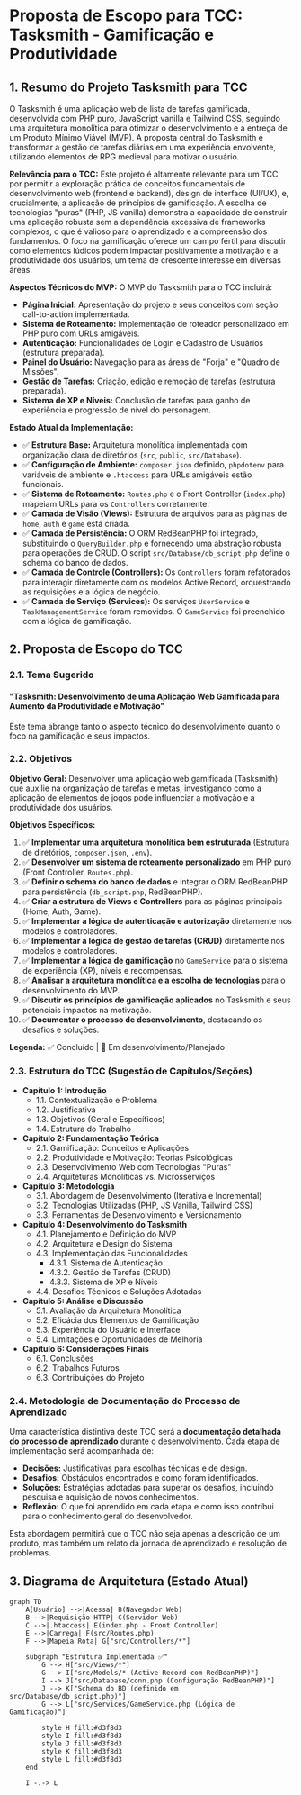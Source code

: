 # Proposta de Escopo para TCC: Tasksmith - Gamificação e Produtividade

## 1. Resumo do Projeto Tasksmith para TCC

O Tasksmith é uma aplicação web de lista de tarefas gamificada, desenvolvida com PHP puro, JavaScript vanilla e Tailwind CSS, seguindo uma arquitetura monolítica para otimizar o desenvolvimento e a entrega de um Produto Mínimo Viável (MVP). A proposta central do Tasksmith é transformar a gestão de tarefas diárias em uma experiência envolvente, utilizando elementos de RPG medieval para motivar o usuário.

**Relevância para o TCC:**
Este projeto é altamente relevante para um TCC por permitir a exploração prática de conceitos fundamentais de desenvolvimento web (frontend e backend), design de interface (UI/UX), e, crucialmente, a aplicação de princípios de gamificação. A escolha de tecnologias "puras" (PHP, JS vanilla) demonstra a capacidade de construir uma aplicação robusta sem a dependência excessiva de frameworks complexos, o que é valioso para o aprendizado e a compreensão dos fundamentos. O foco na gamificação oferece um campo fértil para discutir como elementos lúdicos podem impactar positivamente a motivação e a produtividade dos usuários, um tema de crescente interesse em diversas áreas.

**Aspectos Técnicos do MVP:**
O MVP do Tasksmith para o TCC incluirá:

* **Página Inicial:** Apresentação do projeto e seus conceitos com seção call-to-action implementada.
* **Sistema de Roteamento:** Implementação de roteador personalizado em PHP puro com URLs amigáveis.
* **Autenticação:** Funcionalidades de Login e Cadastro de Usuários (estrutura preparada).
* **Painel do Usuário:** Navegação para as áreas de "Forja" e "Quadro de Missões".
* **Gestão de Tarefas:** Criação, edição e remoção de tarefas (estrutura preparada).
* **Sistema de XP e Níveis:** Conclusão de tarefas para ganho de experiência e progressão de nível do personagem.

**Estado Atual da Implementação:**

* ✅ **Estrutura Base:** Arquitetura monolítica implementada com organização clara de diretórios (`src`, `public`, `src/Database`).
* ✅ **Configuração de Ambiente:** `composer.json` definido, `phpdotenv` para variáveis de ambiente e `.htaccess` para URLs amigáveis estão funcionais.
* ✅ **Sistema de Roteamento:** `Routes.php` e o Front Controller (`index.php`) mapeiam URLs para os `Controllers` corretamente.
* ✅ **Camada de Visão (Views):** Estrutura de arquivos para as páginas de `home`, `auth` e `game` está criada.
* ✅ **Camada de Persistência:** O ORM RedBeanPHP foi integrado, substituindo o `QueryBuilder.php` e fornecendo uma abstração robusta para operações de CRUD. O script `src/Database/db_script.php` define o schema do banco de dados.
* ✅ **Camada de Controle (Controllers):** Os `Controllers` foram refatorados para interagir diretamente com os modelos Active Record, orquestrando as requisições e a lógica de negócio.
* ✅ **Camada de Serviço (Services):** Os serviços `UserService` e `TaskManagementService` foram removidos. O `GameService` foi preenchido com a lógica de gamificação.

## 2. Proposta de Escopo do TCC

### 2.1. Tema Sugerido

#### **"Tasksmith: Desenvolvimento de uma Aplicação Web Gamificada para Aumento da Produtividade e Motivação"**

Este tema abrange tanto o aspecto técnico do desenvolvimento quanto o foco na gamificação e seus impactos.

### 2.2. Objetivos

**Objetivo Geral:**
Desenvolver uma aplicação web gamificada (Tasksmith) que auxilie na organização de tarefas e metas, investigando como a aplicação de elementos de jogos pode influenciar a motivação e a produtividade dos usuários.

**Objetivos Específicos:**

1. ✅ **Implementar uma arquitetura monolítica bem estruturada** (Estrutura de diretórios, `composer.json`, `.env`).
2. ✅ **Desenvolver um sistema de roteamento personalizado** em PHP puro (Front Controller, `Routes.php`).
3. ✅ **Definir o schema do banco de dados** e integrar o ORM RedBeanPHP para persistência (`db_script.php`, RedBeanPHP).
4. ✅ **Criar a estrutura de Views e Controllers** para as páginas principais (Home, Auth, Game).
5. ✅ **Implementar a lógica de autenticação e autorização** diretamente nos modelos e controladores.
6. ✅ **Implementar a lógica de gestão de tarefas (CRUD)** diretamente nos modelos e controladores.
7. ✅ **Implementar a lógica de gamificação** no `GameService` para o sistema de experiência (XP), níveis e recompensas.
8. ✅ **Analisar a arquitetura monolítica e a escolha de tecnologias** para o desenvolvimento do MVP.
9. ✅ **Discutir os princípios de gamificação aplicados** no Tasksmith e seus potenciais impactos na motivação.
10. ✅ **Documentar o processo de desenvolvimento**, destacando os desafios e soluções.

**Legenda:** ✅ Concluído | 🔄 Em desenvolvimento/Planejado

### 2.3. Estrutura do TCC (Sugestão de Capítulos/Seções)

* **Capítulo 1: Introdução**
  * 1.1. Contextualização e Problema
  * 1.2. Justificativa
  * 1.3. Objetivos (Geral e Específicos)
  * 1.4. Estrutura do Trabalho
* **Capítulo 2: Fundamentação Teórica**
  * 2.1. Gamificação: Conceitos e Aplicações
  * 2.2. Produtividade e Motivação: Teorias Psicológicas
  * 2.3. Desenvolvimento Web com Tecnologias "Puras"
  * 2.4. Arquiteturas Monolíticas vs. Microsserviços
* **Capítulo 3: Metodologia**
  * 3.1. Abordagem de Desenvolvimento (Iterativa e Incremental)
  * 3.2. Tecnologias Utilizadas (PHP, JS Vanilla, Tailwind CSS)
  * 3.3. Ferramentas de Desenvolvimento e Versionamento
* **Capítulo 4: Desenvolvimento do Tasksmith**
  * 4.1. Planejamento e Definição do MVP
  * 4.2. Arquitetura e Design do Sistema
  * 4.3. Implementação das Funcionalidades
    * 4.3.1. Sistema de Autenticação
    * 4.3.2. Gestão de Tarefas (CRUD)
    * 4.3.3. Sistema de XP e Níveis
  * 4.4. Desafios Técnicos e Soluções Adotadas
* **Capítulo 5: Análise e Discussão**
  * 5.1. Avaliação da Arquitetura Monolítica
  * 5.2. Eficácia dos Elementos de Gamificação
  * 5.3. Experiência do Usuário e Interface
  * 5.4. Limitações e Oportunidades de Melhoria
* **Capítulo 6: Considerações Finais**
  * 6.1. Conclusões
  * 6.2. Trabalhos Futuros
  * 6.3. Contribuições do Projeto

### 2.4. Metodologia de Documentação do Processo de Aprendizado

Uma característica distintiva deste TCC será a **documentação detalhada do processo de aprendizado** durante o desenvolvimento. Cada etapa de implementação será acompanhada de:

* **Decisões:** Justificativas para escolhas técnicas e de design.
* **Desafios:** Obstáculos encontrados e como foram identificados.
* **Soluções:** Estratégias adotadas para superar os desafios, incluindo pesquisa e aquisição de novos conhecimentos.
* **Reflexão:** O que foi aprendido em cada etapa e como isso contribui para o conhecimento geral do desenvolvedor.

Esta abordagem permitirá que o TCC não seja apenas a descrição de um produto, mas também um relato da jornada de aprendizado e resolução de problemas.

## 3. Diagrama de Arquitetura (Estado Atual)

```mermaid
graph TD
    A[Usuário] -->|Acessa| B(Navegador Web)
    B -->|Requisição HTTP| C(Servidor Web)
    C -->|.htaccess| E(index.php - Front Controller)
    E -->|Carrega| F(src/Routes.php)
    F -->|Mapeia Rota| G["src/Controllers/*"]
    
    subgraph "Estrutura Implementada ✅"
        G --> H["src/Views/*"]
        G --> I["src/Models/* (Active Record com RedBeanPHP)"]
        I --> J["src/Database/conn.php (Configuração RedBeanPHP)"]
        J --> K["Schema do BD (definido em src/Database/db_script.php)"]
        G --> L["src/Services/GameService.php (Lógica de Gamificação)"]
        
        style H fill:#d3f8d3
        style I fill:#d3f8d3
        style J fill:#d3f8d3
        style K fill:#d3f8d3
        style L fill:#d3f8d3
    end

    I -.-> L
```
